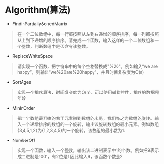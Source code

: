 # Algorithm(算法)

* FindInPartiallySortedMatrix
> 在一个二位数组中，每一行都按照从左到右递增的顺序排序，每一列都按照从上到下递增的顺序排序。请完成一个函数，输入这样的一个二位数组和一个整数，判断数组中是否含有该整数。
* ReplaceWhiteSpace
> 请实现一个函数，把字符串中的每个空格替换成"%20"。例如输入“we are happy”，则输出“we%20are%20happy”，并且时间复杂度为O(n)
* SortAges
> 实现一个排序算法，时间复杂度为O(n)。可以使用辅助控件，排序的数据是年龄
* MinInOrder
>  把一个数组最开始的若干元素搬到数组的末尾，我们称之为数组的旋转。输入一个递增排序的数组的一个旋转，输出该旋转数组的最小元素。例如数组{3,4,5,1,2}为{1,2,3,4,5}的一个旋转，该数组的最小数为1.
* NumberOf1
> 实现一个函数，输入一个整数，输出该二进制表示中1的个数。例如把9表示成二进制是1001，有2位是1.因此输入9，该函数个数是2

